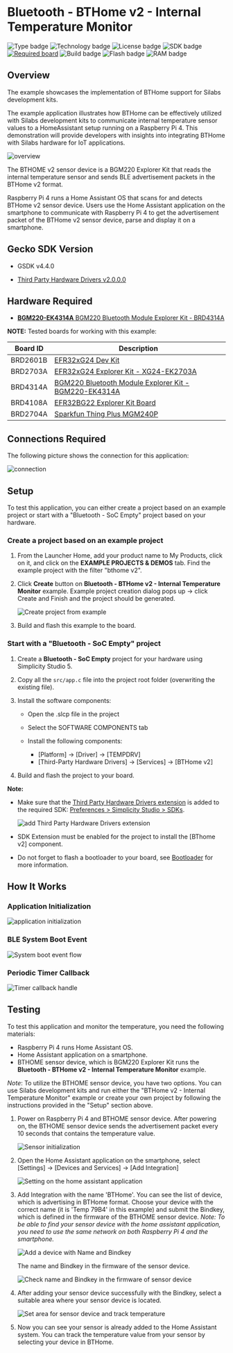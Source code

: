 # Bluetooth - BTHome v2 - Internal Temperature Monitor #

![Type badge](https://img.shields.io/badge/dynamic/json?url=https://raw.githubusercontent.com/SiliconLabs/application_examples_ci/master/bluetooth_applications/bluetooth_bthome_v2_internal_temperature_monitor_common.json&label=Type&query=type&color=green)
![Technology badge](https://img.shields.io/badge/dynamic/json?url=https://raw.githubusercontent.com/SiliconLabs/application_examples_ci/master/bluetooth_applications/bluetooth_bthome_v2_internal_temperature_monitor_common.json&label=Technology&query=technology&color=green)
![License badge](https://img.shields.io/badge/dynamic/json?url=https://raw.githubusercontent.com/SiliconLabs/application_examples_ci/master/bluetooth_applications/bluetooth_bthome_v2_internal_temperature_monitor_common.json&label=License&query=license&color=green)
![SDK badge](https://img.shields.io/badge/dynamic/json?url=https://raw.githubusercontent.com/SiliconLabs/application_examples_ci/master/bluetooth_applications/bluetooth_bthome_v2_internal_temperature_monitor_common.json&label=SDK&query=sdk&color=green)
[![Required board](https://img.shields.io/badge/Sparkfun-Thing%20Plus%20MGM240P-green)](https://www.sparkfun.com/products/20270)
![Build badge](https://img.shields.io/endpoint?url=https://raw.githubusercontent.com/SiliconLabs/application_examples_ci/master/bluetooth_applications/bluetooth_bthome_v2_internal_temperature_monitor_build_status.json)
![Flash badge](https://img.shields.io/badge/dynamic/json?url=https://raw.githubusercontent.com/SiliconLabs/application_examples_ci/master/bluetooth_applications/bluetooth_bthome_v2_internal_temperature_monitor_common.json&label=Flash&query=flash&color=blue)
![RAM badge](https://img.shields.io/badge/dynamic/json?url=https://raw.githubusercontent.com/SiliconLabs/application_examples_ci/master/bluetooth_applications/bluetooth_bthome_v2_internal_temperature_monitor_common.json&label=RAM&query=ram&color=blue)
## Overview ##

The example showcases the implementation of BTHome support for Silabs development kits.

The example application illustrates how BTHome can be effectively utilized with Silabs development kits to communicate internal temperature sensor values to a HomeAssistant setup running on a Raspberry Pi 4. This demonstration will provide developers with insights into integrating BTHome with Silabs hardware for IoT applications.

![overview](images/overview.png)

The BTHOME v2 sensor device is a BGM220 Explorer Kit that reads the internal temperature sensor and sends BLE advertisement packets in the BTHome v2 format.

Raspberry Pi 4 runs a Home Assistant OS that scans for and detects BTHome v2 sensor device. Users use the Home Assistant application on the smartphone to communicate with Raspberry Pi 4 to get the advertisement packet of the BTHome v2 sensor device, parse and display it on a smartphone.

## Gecko SDK Version ##

- GSDK v4.4.0

- [Third Party Hardware Drivers v2.0.0.0](https://github.com/SiliconLabs/third_party_hw_drivers_extension)

## Hardware Required ##

- [**BGM220-EK4314A** BGM220 Bluetooth Module Explorer Kit - BRD4314A](https://www.silabs.com/development-tools/wireless/bluetooth/bgm220-explorer-kit)

**NOTE:**
Tested boards for working with this example:

| Board ID | Description  |
| -------- | ------ |
| BRD2601B | [EFR32xG24 Dev Kit](https://www.silabs.com/development-tools/wireless/efr32xg24-dev-kit?tab=overview)  |
| BRD2703A | [EFR32xG24 Explorer Kit - XG24-EK2703A ](https://www.silabs.com/development-tools/wireless/efr32xg24-explorer-kit?tab=overview)    |
| BRD4314A | [BGM220 Bluetooth Module Explorer Kit - BGM220-EK4314A](https://www.silabs.com/development-tools/wireless/bluetooth/bgm220-explorer-kit?tab=overview)  |
| BRD4108A | [EFR32BG22 Explorer Kit Board](https://www.silabs.com/development-tools/wireless/bluetooth/bg22-explorer-kit?tab=overview)  |
| BRD2704A | [Sparkfun Thing Plus MGM240P](https://www.sparkfun.com/products/20270)  |

## Connections Required ##

The following picture shows the connection for this application:

![connection](images/connection.png)

## Setup ##

To test this application, you can either create a project based on an example project or start with a "Bluetooth - SoC Empty" project based on your hardware.

### Create a project based on an example project ###

1. From the Launcher Home, add your product name to My Products, click on it, and click on the **EXAMPLE PROJECTS & DEMOS** tab. Find the example project with the filter "bthome v2".

2. Click **Create** button on **Bluetooth - BTHome v2 - Internal Temperature Monitor** example. Example project creation dialog pops up -> click Create and Finish and the project should be generated.

    ![Create project from example](images/create_project_from_example.png)

3. Build and flash this example to the board.

### Start with a "Bluetooth - SoC Empty" project ###

1. Create a **Bluetooth - SoC Empty** project for your hardware using Simplicity Studio 5.

2. Copy all the `src/app.c` file into the project root folder (overwriting the existing file).

3. Install the software components:

    - Open the .slcp file in the project

    - Select the SOFTWARE COMPONENTS tab

    - Install the following components:

      - [Platform] → [Driver] → [TEMPDRV]
      - [Third-Party Hardware Drivers] → [Services] → [BTHome v2]

4. Build and flash the project to your board.

**Note:**

- Make sure that the [Third Party Hardware Drivers extension](https://github.com/SiliconLabs/third_party_hw_drivers_extension) is added to the required SDK: [Preferences > Simplicity Studio > SDKs](https://github.com/SiliconLabs/third_party_hw_drivers_extension/blob/master/README.md#how-to-add-to-simplicity-studio-ide).

  ![add Third Party Hardware Drivers extension](images/sdk_extension.png)

- SDK Extension must be enabled for the project to install the [BThome v2] component.

- Do not forget to flash a bootloader to your board, see [Bootloader](https://github.com/SiliconLabs/bluetooth_applications/blob/master/README.md#bootloader) for more information.

## How It Works ##

### Application Initialization ###

![application initialization](images/app_init.png)

### BLE System Boot Event ###

![System boot event flow](images/system_boot_event.png)

### Periodic Timer Callback ###

![Timer callback handle](images/timer_handle.png)

## Testing ##

To test this application and monitor the temperature, you need the following materials:

- Raspberry Pi 4 runs Home Assistant OS.
- Home Assistant application on a smartphone.
- BTHOME sensor device, which is BGM220 Explorer Kit runs the **Bluetooth - BTHome v2 - Internal Temperature Monitor** example.

*Note*: To utilize the BTHOME sensor device, you have two options. You can use Silabs development kits and run either the "BTHome v2 - Internal Temperature Monitor" example or create your own project by following the instructions provided in the "Setup" section above.

1. Power on Raspberry Pi 4 and BTHOME sensor device. After powering on, the BTHOME sensor device sends the advertisement packet every 10 seconds that contains the temperature value.

    ![Sensor initialization](images/sensor_initialize_log.png)

2. Open the Home Assistant application on the smartphone, select [Settings] → [Devices and Services] → [Add Integration]

    ![Setting on the home assistant application](images/app_setting.png)

3. Add Integration with the name 'BTHome'. You can see the list of device, which is advertising in BTHome format. Choose your device with the correct name (it is 'Temp 79B4' in this example) and submit the Bindkey, which is defined in the firmware of the BTHOME sensor device. *Note: To be able to find your sensor device with the home assistant application, you need to use the same network on both Raspberry Pi 4 and the smartphone.*

    ![Add a device with Name and Bindkey](images/add_device.png)

    The name and Bindkey in the firmware of the sensor device.

    ![Check name and Bindkey in the firmware of sensor device](images/bindkey_sensor_device.png)

4. After adding your sensor device successfully with the Bindkey, select a suitable area where your sensor device is located.

    ![Set area for sensor device and track temperature](images/track_sensor_value.png)

5. Now you can see your sensor is already added to the Home Assistant system. You can track the temperature value from your sensor by selecting your device in BTHome.
